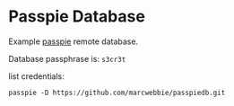 # Passpie Database

Example [passpie](https://github.com/marcwebbie/passpie) remote database.

Database passphrase is: `s3cr3t`

list credentials:

```
passpie -D https://github.com/marcwebbie/passpiedb.git
```

